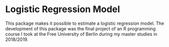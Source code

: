 # Logistic Regression Model
This package makes it possible to estimate a logistic regression model. 
The development of this package was the final project of an R programming course I took at the Free University of Berlin during my master studies in 2018/2019. 
